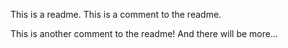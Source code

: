 This is a readme.
This is a comment to the readme.

This is another comment to the readme! And there will be more... 
